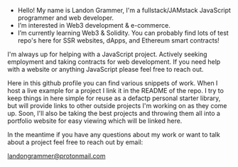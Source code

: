 - Hello! My name is Landon Grammer, I'm a fullstack/JAMstack JavaScript programmer and web developer.
- I’m interested in Web3 development & e-commerce.
- I’m currently learning Web3 & Solidity. You can probably find lots of test repo's here for SSR websites, dApps, and Ethereum smart contracts!

I'm always up for helping with a JavaScript project. Actively seeking employment and taking contracts for web development. If you need help with a website or anything JavaScript please feel free to reach out.
 
Here in this github profile you can find various snippets of work. When I host a live example for a project I link it in the README of the repo. I try to keep things in here simple for reuse as a defactp personal starter library, but will provide links to other outside projects I'm working on as they come up. Soon, I'll also be taking the best projects and throwing them all into a portfolio website for easy viewing which will be linked here.
 
 In the meantime if you have any questions about my work or want to talk about a project feel free to reach out by email:
 
 landongrammer@protonmail.com
 


